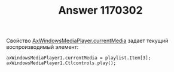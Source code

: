 ﻿---
title: "Answer 1170302"
se.owner.user_id: 240512
se.owner.display_name: "MSDN.WhiteKnight"
se.owner.link: "https://ru.stackoverflow.com/users/240512/msdn-whiteknight"
se.answer_id: 1170302
se.question_id: 1169909
se.post_type: answer
se.is_accepted: False
---
<p>Свойство <a href="https://docs.microsoft.com/en-us/windows/win32/wmp/axwmplib-axwindowsmediaplayer-currentmedia--vb-and-c" rel="nofollow noreferrer">AxWindowsMediaPlayer.currentMedia</a> задает текущий воспроизводимый элемент:</p>
<pre><code>axWindowsMediaPlayer1.currentMedia = playlist.Item[3];
axWindowsMediaPlayer1.Ctlcontrols.play();
</code></pre>
